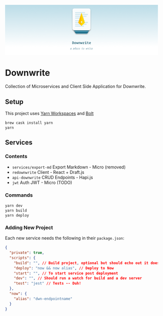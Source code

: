 ![Banner](header.png)

# Downwrite

Collection of Microservices and Client Side Application for Downwrite.

## Setup

This project uses [Yarn Workspaces](https://yarnpkg.com/blog/2017/08/02/introducing-workspaces/) and [Bolt](https://github.com/boltpkg/bolt)

```
brew cask install yarn
yarn
```

## Services

### Contents

- `services/export-md` Export Markdown - Micro (removed)
- `redownwrite` Client - React + Draft.js
- `api-downwrite` CRUD Endpoints - Hapi.js
- `jwt` Auth JWT - Micro (TODO)

### Commands

```
yarn dev
yarn build
yarn deploy
```

### Adding New Project

Each new service needs the following in their `package.json`:

```json
{
  "private": true,
  "scripts": {
    "build": "", // Build project, optional but should echo out it doesn't exist
    "deploy": "now && now alias", // Deploy to Now
    "start": "", // To start service post deployment
    "dev": "", // Should run a watch for build and a dev server
    "test": "jest" // Tests -- Duh!
  },
  "now": {
    "alias": "dwn-endpointname"
  }
}
```
